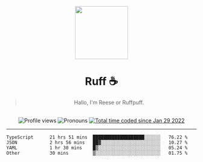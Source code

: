 <div align='center'>
  <img src='https://cdn.ruffpuff.dev/ruffpuff.jpg' width='140' height='140' />
  <h1>Ruff ☕️</h1>
  <blockquote>Hallo, I'm Reese or Ruffpuff.</blockquote>
  
  <br />
  
  <img alt="Profile views" src="https://komarev.com/ghpvc/?username=ruffpuff1" />
  <img alt='Pronouns' src='https://img.shields.io/endpoint?url=https://pronoundb.org/shields/61181f81be124c42b207bffd' />
  <a href="https://wakatime.com/@72bf611d-9557-4a85-aa1d-46f6a3346744"><img src="https://wakatime.com/badge/user/72bf611d-9557-4a85-aa1d-46f6a3346744.svg" alt="Total time coded since Jan 29 2022" /></a>
</div>

<hr />

<!--START_SECTION:waka-->

```text
TypeScript      21 hrs 51 mins  ███████████████████░░░░░░   76.22 %
JSON            2 hrs 56 mins   ██▓░░░░░░░░░░░░░░░░░░░░░░   10.27 %
YAML            1 hr 30 mins    █▒░░░░░░░░░░░░░░░░░░░░░░░   05.24 %
Other           30 mins         ▒░░░░░░░░░░░░░░░░░░░░░░░░   01.75 %
```

<!--END_SECTION:waka-->
